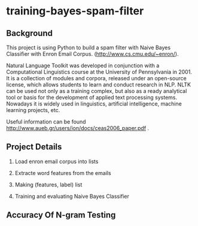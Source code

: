 training-bayes-spam-filter
============================

## Background

This project is using Python to build a spam filter with Naive Bayes Classifier with Enron Email Corpus. (http://www.cs.cmu.edu/~enron/).

Natural Language Toolkit was developed in conjunction with a Computational Linguistics course at the University of Pennsylvania in 2001. It is a collection of modules and corpora, released under an open-source license, which allows students to learn and conduct research in NLP. NLTK can be used not only as a training complex, but also as a ready analytical tool or basis for the development of applied text processing systems. Nowadays it is widely used in linguistics, artificial intelligence, machine learning projects, etc.

Useful information can be found http://www.aueb.gr/users/ion/docs/ceas2006_paper.pdf .

## Project Details

1. Load enron email corpus into lists

2. Extracte word features from the emails

3. Making (features, label) list

4. Training and evaluating Naive Bayes Classifier

## Accuracy Of N-gram Testing

